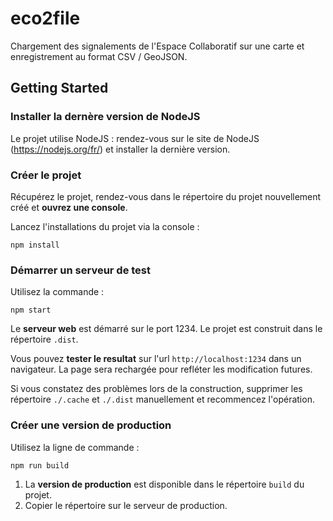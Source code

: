 # eco2file

Chargement des signalements de l'Espace Collaboratif sur une carte et enregistrement au format CSV / GeoJSON.

## Getting Started

### Installer la dernère version de NodeJS

Le projet utilise NodeJS : rendez-vous sur le site de NodeJS (https://nodejs.org/fr/) et installer la dernière version.

### Créer le projet

Récupérez le projet, rendez-vous dans le répertoire du projet nouvellement créé et **ouvrez une console**.

Lancez l'installations du projet via la console :
````
npm install
````

### Démarrer un serveur de test
Utilisez la commande :

````
npm start
````
Le **serveur web** est démarré sur le port 1234. 
Le projet est construit dans le répertoire `.dist`.    

Vous pouvez **tester le resultat** sur l'url `http://localhost:1234` dans un navigateur.
La page sera rechargée pour refléter les modification futures.

Si vous constatez des problèmes lors de la construction, supprimer les répertoire `./.cache` et `./.dist` manuellement et recommencez l'opération.


### Créer une version de production
Utilisez la ligne de commande :
````
npm run build
````
1. La **version de production** est disponible dans le répertoire `build` du projet.
2. Copier le répertoire sur le serveur de production.
